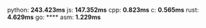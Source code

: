 python: **243.423ms**
js:     **147.352ms**
cpp:    **0.823ms**
c:      **0.565ms**
rust:   **4.629ms**
go:     ****
asm:    **1.229ms**